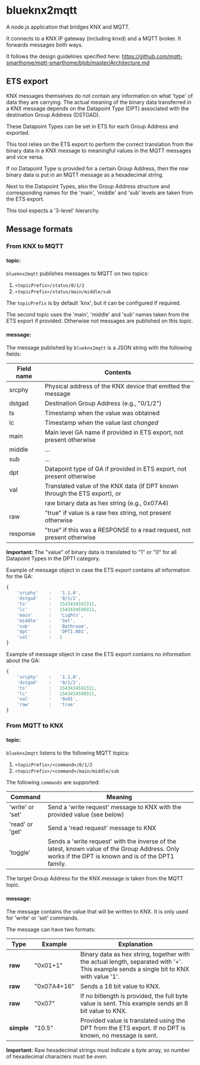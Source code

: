 # blueknx2mqtt

A node.js application that bridges KNX and MQTT.

It connects to a KNX IP gateway (including knxd) and a MQTT broker. It forwards messages both ways.

It follows the design guidelines specified here: https://github.com/mqtt-smarthome/mqtt-smarthome/blob/master/Architecture.md 

## ETS export

KNX messages themselves do not contain any information on what 'type' of data they are carrying. The actual meaning of the binary data transferred in a KNX message depends on the Datapoint Type (DPT) associated with the destination Group Address (DSTGAD).

These Datapoint Types can be set in ETS for each Group Address and exported.

This tool relies on the ETS export to perform the correct translation from the binary data in a KNX message to meaningful values in the MQTT messages and vice versa.

If no Datapoint Type is provided for a certain Group Address, then the *raw* binary data is put in an MQTT message as a hexadecimal string.

Next to the Datapoint Types, also the Group Address structure and corresponding names for the 'main', 'middle' and 'sub' levels are taken from the ETS export.

This tool expects a '3-level' hierarchy.

## Message formats

### From KNX to MQTT

#### topic:

`blueknx2mqtt` publishes messages to MQTT on two topics:

1. `<topicPrefix>/status/0/1/2` 
2. `<topicPrefix>/status/main/middle/sub` 

The `topicPrefix` is by default 'knx', but it can be configured if required.

The second topic uses the 'main', 'middle' and 'sub' names taken from the ETS export if provided. Otherwise not messages are published on this topic.

#### message:

The message published by `blueknx2mqtt` is a JSON string with the following fields:

Field name          |   Contents
-----------------   |   -----------
srcphy              |   Physical address of the KNX device that emitted the message
dstgad              |   Destination Group Address (e.g., "0/1/2")
ts                  |   Timestamp when the value was obtained
lc                  |   Timestamp when the value last *changed*
main                |   Main level GA name if provided in ETS export, not present otherwise
middle              |   ...
sub                 |   ...
dpt                 |   Datapoint type of GA if provided in ETS export, not present otherwise
val                 |   Translated value of the KNX data (if DPT known through the ETS export), or
                    |   raw binary data as hex string (e.g., 0x07A4)
raw                 |   "true" if value is a raw hex string, not present otherwise
response            |   "true" if this was a RESPONSE to a read request, not present otherwise

**Important:** The "value" of binary data is translated to "1" or "0" for all Datapoint Types in the DPT1 category.

Example of message object in case the ETS export contains all information for the GA:
```javascript
{
    'srcphy'    :   '1.1.0',
    'dstgad'    :   '0/1/2',
    'ts'        :   1543434592311,
    'lc'        :   1543434590311,
    'main'      :   'Lights',
    'middle'    :   'Set',
    'sub'       :   'Bathroom',
    'dpt'       :   'DPT1.001',
    'val'       :   1
}
```

Example of message object in case the ETS export contains no information about the GA:
```javascript
{
    'srcphy'    :   '1.1.0',
    'dstgad'    :   '0/1/2',
    'ts'        :   1543434592311,
    'lc'        :   1543434590311,
    'val'       :   '0x01',
    'raw'       :   'true'
}
```

### From MQTT to KNX

#### topic:

`blueknx2mqtt` listens to the following MQTT topics:

1. `<topicPrefix>/<command>/0/1/2`
2. `<topicPrefix>/<command>/main/middle/sub`  

The following `commands` are supported:

Command             |   Meaning
----------          |   -----------
'write' or 'set'    |   Send a 'write request' message to KNX with the provided value (see below)
'read' or 'get'     |   Send a 'read request' message to KNX
'toggle'            |   Sends a 'write request' with the inverse of the latest, known value of the Group Address. Only works if the DPT is known and is of the DPT1 family.

The target Group Address for the KNX message is taken from the MQTT topic.

#### message:

The message contains the value that will be written to KNX. It is only used for 'write' or 'set' commands.

The message can have two formats:

Type        |   Example     |   Explanation
----        |   ----        |   -----------
**raw**     |   "0x01+1"    |   Binary data as hex string, together with the actual length, separated with '+'. This example sends a single bit to KNX with value '1'.
**raw**     |   "0x07A4+16" |   Sends a 16 bit value to KNX.
**raw**     |   "0x07"      |   If no bitlength is provided, the full byte value is sent. This example sends an 8 bit value to KNX. 
**simple**  |   "10.5"      |   Provided value is translated using the DPT from the ETS export. If no DPT is known, no message is sent.

**Important:** Raw hexadecimal strings must indicate a *byte* array, so number of hexadecimal characters must be *even*.